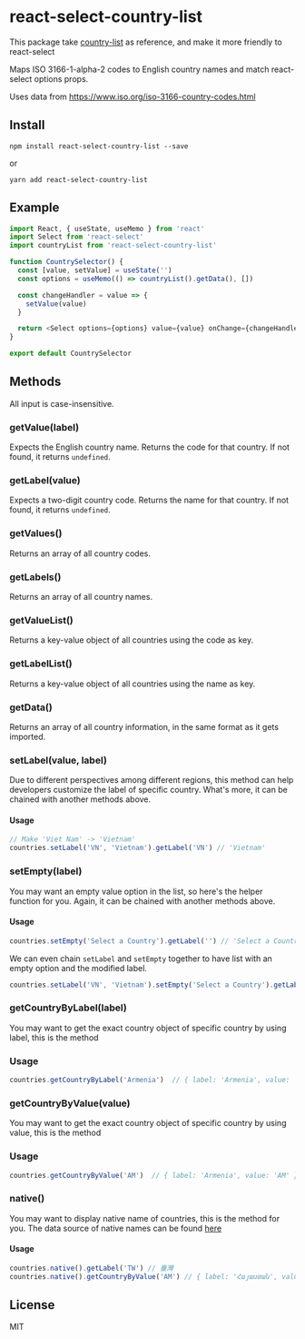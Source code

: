# react-select-country-list

This package take [country-list](https://github.com/fannarsh/country-list) as reference, and make it more friendly to react-select

Maps ISO 3166-1-alpha-2 codes to English country names and match react-select options props.

Uses data from https://www.iso.org/iso-3166-country-codes.html


## Install

``` cli
npm install react-select-country-list --save
```
or
``` cli
yarn add react-select-country-list
```

## Example

```js
import React, { useState, useMemo } from 'react'
import Select from 'react-select'
import countryList from 'react-select-country-list'

function CountrySelector() {
  const [value, setValue] = useState('')
  const options = useMemo(() => countryList().getData(), [])

  const changeHandler = value => {
    setValue(value)
  }

  return <Select options={options} value={value} onChange={changeHandler} />
}

export default CountrySelector

```


## Methods

All input is case-insensitive.

### getValue(label)

Expects the English country name.
Returns the code for that country.
If not found, it returns `undefined`.

### getLabel(value)

Expects a two-digit country code.
Returns the name for that country.
If not found, it returns `undefined`.

### getValues()

Returns an array of all country codes.

### getLabels()

Returns an array of all country names.

### getValueList()

Returns a key-value object of all countries using the code as key.

### getLabelList()

Returns a key-value object of all countries using the name as key.

### getData()

Returns an array of all country information, in the same format as it gets imported.

### setLabel(value, label)

Due to different perspectives among different regions, this method can help developers customize the label of specific country. What's more, it can be chained with another methods above.

#### Usage
```js
// Make 'Viet Nam' -> 'Vietnam'
countries.setLabel('VN', 'Vietnam').getLabel('VN') // 'Vietnam'
```

### setEmpty(label)

You may want an empty value option in the list, so here's the helper function for you. Again, it can be chained with another methods above.

#### Usage
```js
countries.setEmpty('Select a Country').getLabel('') // 'Select a Country'
```

We can even chain `setLabel` and `setEmpty` together to have list with an empty option and the modified label.
```js
countries.setLabel('VN', 'Vietnam').setEmpty('Select a Country').getLabel('VN') // 'Vietnam'
```

### getCountryByLabel(label)

You may want to get the exact country object of specific country by using label, this is the method

### Usage
```js
countries.getCountryByLabel('Armenia')  // { label: 'Armenia', value: 'AM' }`
```

### getCountryByValue(value)

You may want to get the exact country object of specific country by using value, this is the method

### Usage
```js
countries.getCountryByValue('AM')  // { label: 'Armenia', value: 'AM' }
```

### native()

You may want to display native name of countries, this is the method for you.
The data source of native names can be found [here](https://annexare.github.io/Countries/)

#### Usage
```js
countries.native().getLabel('TW') // 臺灣
countries.native().getCountryByValue('AM') // { label: 'Հայաստան', value: 'AM' }
```


## License

MIT
